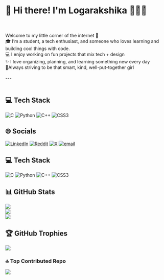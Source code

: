 # 🌸 Hi there! I'm Logarakshika 👩‍💻✨<br><br>
Welcome to my little corner of the internet 💫  <br>
🎓 I’m a student, a tech enthusiast, and someone who loves learning and building cool things with code.<br>
💻 I enjoy working on fun projects that mix tech + design  <br>
✨ I love organizing, planning, and learning something new every day  <br>
🌷Always striving to be that smart, kind, well-put-together girl <br><br>---<br><br>

## 💻 Tech Stack
![C](https://img.shields.io/badge/c-%2300599C.svg?style=for-the-badge&logo=c&logoColor=white) ![Python](https://img.shields.io/badge/python-3670A0?style=for-the-badge&logo=python&logoColor=ffdd54) ![C++](https://img.shields.io/badge/c++-%2300599C.svg?style=for-the-badge&logo=c%2B%2B&logoColor=white) ![CSS3](https://img.shields.io/badge/css3-%231572B6.svg?style=for-the-badge&logo=css3&logoColor=white)


## 🌐 Socials
[![LinkedIn](https://img.shields.io/badge/LinkedIn-%230077B5.svg?logo=linkedin&logoColor=white)](https://linkedin.com/in/www.linkedin.com/in/logarakshikaa260506) [![Reddit](https://img.shields.io/badge/Reddit-%23FF4500.svg?logo=Reddit&logoColor=white)](https://reddit.com/user/https://www.reddit.com/user/WeakConsideration417/) [![X](https://img.shields.io/badge/X-black.svg?logo=X&logoColor=white)](https://x.com/https://x.com/logarakshika) [![email](https://img.shields.io/badge/Email-D14836?logo=gmail&logoColor=white)](mailto:rakshikaa2006@gmail.com) 

## 💻 Tech Stack
![C](https://img.shields.io/badge/c-%2300599C.svg?style=for-the-badge&logo=c&logoColor=white) ![Python](https://img.shields.io/badge/python-3670A0?style=for-the-badge&logo=python&logoColor=ffdd54) ![C++](https://img.shields.io/badge/c++-%2300599C.svg?style=for-the-badge&logo=c%2B%2B&logoColor=white) ![CSS3](https://img.shields.io/badge/css3-%231572B6.svg?style=for-the-badge&logo=css3&logoColor=white)

## 📊 GitHub Stats
![](https://github-readme-stats.vercel.app/api?username=rakshiii2605&theme=dark&hide_border=false&include_all_commits=false&count_private=false)<br/>
![](https://nirzak-streak-stats.vercel.app/?user=rakshiii2605&theme=dark&hide_border=false)<br/>
![](https://github-readme-stats.vercel.app/api/top-langs/?username=rakshiii2605&theme=dark&hide_border=false&include_all_commits=false&count_private=false&layout=compact)

## 🏆 GitHub Trophies
![](https://github-profile-trophy.vercel.app/?username=rakshiii2605&theme=radical&no-frame=false&no-bg=true&margin-w=4)

### 🔝 Top Contributed Repo
![](https://github-contributor-stats.vercel.app/api?username=rakshiii2605&limit=5&theme=dark&combine_all_yearly_contributions=true)

<!-- Proudly created with GPRM ( https://gprm.itsvg.in ) -->
